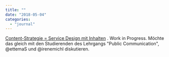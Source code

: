 ```yaml
---
title: ""
date: "2018-05-04"
categories: 
  - "journal"
---
```


[Content-Strategie = Service Design mit Inhalten](https://heinzwittenbrink.github.io/slides-cs-und-servicedesign/) . Work in Progress. Möchte das gleich mit den Studierenden des Lehrgangs "Public Communication", @ettemaS und @irenemichl diskutieren.
